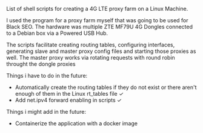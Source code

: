 List of shell scripts for creating a 4G LTE proxy farm on a Linux Machine.

I used the program for a proxy farm myself that was going to be used for Black SEO.
The hardware was multiple ZTE MF79U 4G Dongles connected to a Debian box via a Powered USB Hub.

The scripts facilitate creating routing tables, configuring interfaces, generating slave and master proxy config files and starting those proxies as well.
The master proxy works via rotating requests with round robin throught the dongle proxies

Things i have to do in the future:
 - Automatically create the routing tables if they do not exist or there aren't enough of them in the Linux rt_tables file ✓
 - Add net.ipv4 forward enabling in scripts ✓

Things i might add in the future:
 - Containerize the application with a docker image
